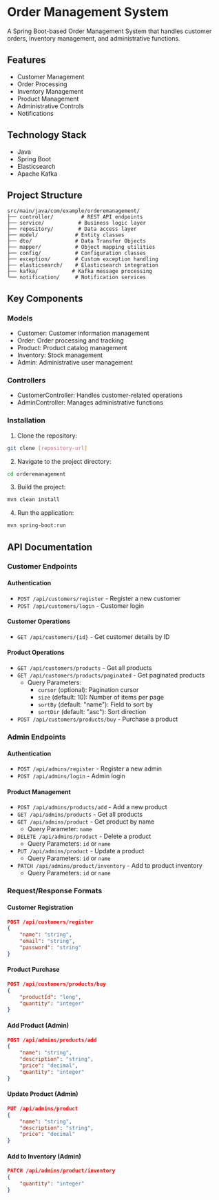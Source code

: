 # Order Management System

A Spring Boot-based Order Management System that handles customer orders, inventory management, and administrative functions. 

## Features

- Customer Management
- Order Processing
- Inventory Management
- Product Management
- Administrative Controls
- Notifications

## Technology Stack

- Java
- Spring Boot
- Elasticsearch
- Apache Kafka

## Project Structure

```
src/main/java/com/example/orderemanagement/
├── controller/         # REST API endpoints
├── service/           # Business logic layer
├── repository/        # Data access layer
├── model/            # Entity classes
├── dto/              # Data Transfer Objects
├── mapper/           # Object mapping utilities
├── config/           # Configuration classes
├── exception/        # Custom exception handling
├── elasticsearch/    # Elasticsearch integration
├── kafka/           # Kafka message processing
└── notification/     # Notification services
```

## Key Components

### Models
- Customer: Customer information management
- Order: Order processing and tracking
- Product: Product catalog management
- Inventory: Stock management
- Admin: Administrative user management

### Controllers
- CustomerController: Handles customer-related operations
- AdminController: Manages administrative functions

### Installation

1. Clone the repository:
```bash
git clone [repository-url]
```

2. Navigate to the project directory:
```bash
cd orderemanagement
```

3. Build the project:
```bash
mvn clean install
```

4. Run the application:
```bash
mvn spring-boot:run
```

## API Documentation

### Customer Endpoints

#### Authentication
- `POST /api/customers/register` - Register a new customer
- `POST /api/customers/login` - Customer login

#### Customer Operations
- `GET /api/customers/{id}` - Get customer details by ID

#### Product Operations
- `GET /api/customers/products` - Get all products
- `GET /api/customers/products/paginated` - Get paginated products
  - Query Parameters:
    - `cursor` (optional): Pagination cursor
    - `size` (default: 10): Number of items per page
    - `sortBy` (default: "name"): Field to sort by
    - `sortDir` (default: "asc"): Sort direction
- `POST /api/customers/products/buy` - Purchase a product

### Admin Endpoints

#### Authentication
- `POST /api/admins/register` - Register a new admin
- `POST /api/admins/login` - Admin login

#### Product Management
- `POST /api/admins/products/add` - Add a new product
- `GET /api/admins/products` - Get all products
- `GET /api/admins/product` - Get product by name
  - Query Parameter: `name`
- `DELETE /api/admins/product` - Delete a product
  - Query Parameters: `id` or `name`
- `PUT /api/admins/product` - Update a product
  - Query Parameters: `id` or `name`
- `PATCH /api/admins/product/inventory` - Add to product inventory
  - Query Parameters: `id` or `name`

### Request/Response Formats

#### Customer Registration
```json
POST /api/customers/register
{
    "name": "string",
    "email": "string",
    "password": "string"
}
```

#### Product Purchase
```json
POST /api/customers/products/buy
{
    "productId": "long",
    "quantity": "integer"
}
```

#### Add Product (Admin)
```json
POST /api/admins/products/add
{
    "name": "string",
    "description": "string",
    "price": "decimal",
    "quantity": "integer"
}
```

#### Update Product (Admin)
```json
PUT /api/admins/product
{
    "name": "string",
    "description": "string",
    "price": "decimal"
}
```

#### Add to Inventory (Admin)
```json
PATCH /api/admins/product/inventory
{
    "quantity": "integer"
}
```

